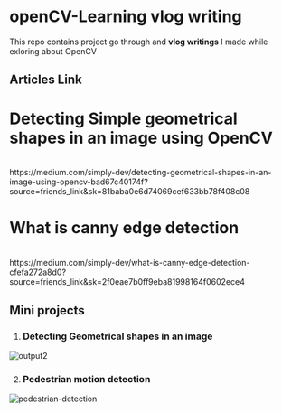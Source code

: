 # openCV-Learning vlog writing
This repo contains project go through and **vlog writings** I made while exloring about OpenCV

## Articles Link
# Detecting Simple geometrical shapes in an image using OpenCV 
<br>
https://medium.com/simply-dev/detecting-geometrical-shapes-in-an-image-using-opencv-bad67c40174f?source=friends_link&sk=81baba0e6d74069cef633bb78f408c08

# What is canny edge detection 
<br>
https://medium.com/simply-dev/what-is-canny-edge-detection-cfefa272a8d0?source=friends_link&sk=2f0eae7b0ff9eba81998164f0602ece4



## Mini projects
1) ### Detecting Geometrical shapes in an image

![output2](https://user-images.githubusercontent.com/47384034/120013730-bee1ce80-bffe-11eb-9e7a-a32966c3d728.JPG)


2) ### Pedestrian motion detection
![pedestrian-detection](https://user-images.githubusercontent.com/47384034/120013364-4844d100-bffe-11eb-802e-2d20b6eecfe5.gif)

